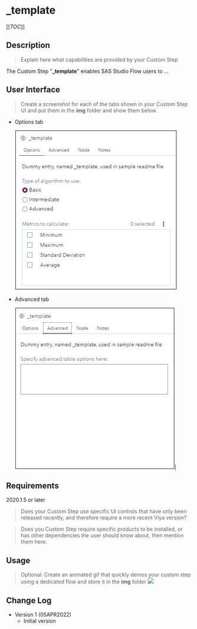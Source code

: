 # _template

[[_TOC_]]

## Description

>Explain here what capabilities are provided by your Custom Step

The Custom Step "**_template**" enables SAS Studio Flow users to ...

## User Interface

>Create a screenshot for each of the tabs shown in your Custom Step UI and put them in the **img** folder and show them below.

* Options tab

   ![](img/_template_tab1.png)

* Advanced tab

   ![](img/_template_tab2.png)|

## Requirements
2020.1.5 or later
> Does your Custom Step use specific UI controls that have only been released recently, and therefore require a more recent Viya version?

> Does you Custom Step require specific products to be installed, or has other dependencies the user should know about, then mention them here. 

## Usage

> Optional: Create an animated gif that quickly demos your custom step using a dedicated flow and store it in the **img** folder
![](img/_template_demo.gif)

## Change Log

* Version 1 (05APR2022)
    * Initial version

